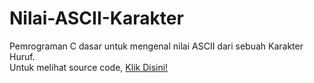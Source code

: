 # Nilai-ASCII-Karakter
Pemrograman C dasar untuk mengenal nilai ASCII dari sebuah Karakter Huruf.
<br> Untuk melihat source code, <a href="https://github.com/RizkyKhapidsyah/Nilai-ASCII-Karakter/blob/master/NilaiKarakter/Source.c"> Klik Disini! </a></br>

